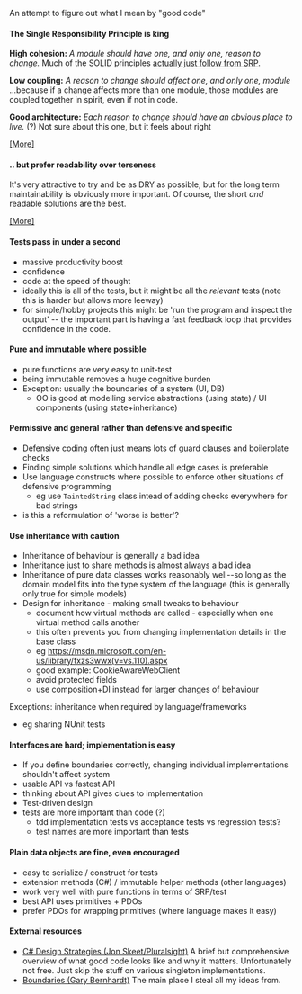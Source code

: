An attempt to figure out what I mean by "good code"

#### The Single Responsibility Principle is king

**High cohesion:** *A module should have one, and only one, reason to change.*
Much of the SOLID principles [actually just follow from SRP](solid-vs-srp.md).

**Low coupling:** *A reason to change should affect one, and only one, module*
...because if a change affects more than one module, those modules are coupled together in spirit, even if not in code.

**Good architecture:** *Each reason to change should have an obvious place to live.* (?) Not sure about this one, but it 
feels about right

[[More]](srp.md)

#### .. but prefer readability over terseness

It's very attractive to try and be as DRY as possible, but for the long term maintainability is obviously more important. 
Of course, the short *and* readable solutions are the best.

[[More]](readability.md)

#### Tests pass in under a second
- massive productivity boost
- confidence
- code at the speed of thought
- ideally this is all of the tests, but it might be all the *relevant* tests (note this is harder but allows more leeway)
- for simple/hobby projects this might be 'run the program and inspect the output' -- the important part is having a fast
feedback loop that provides confidence in the code.

#### Pure and immutable where possible
- pure functions are very easy to unit-test
- being immutable removes a huge cognitive burden
- Exception: usually the boundaries of a system (UI, DB)
  - OO is good at modelling service abstractions (using state) / UI components (using state+inheritance)

#### Permissive and general rather than defensive and specific
- Defensive coding often just means lots of guard clauses and boilerplate checks
- Finding simple solutions which handle all edge cases is preferable
- Use language constructs where possible to enforce other situations of defensive programming
  - eg use `TaintedString` class intead of adding checks everywhere for bad strings
- is this a reformulation of 'worse is better'?

#### Use inheritance with caution
- Inheritance of behaviour is generally a bad idea
- Inheritance just to share methods is almost always a bad idea
- Inheritance of pure data classes works reasonably well--so long as the domain model fits into the type
system of the language (this is generally only true for simple models)
- Design for inheritance - making small tweaks to behaviour
  - document how virtual methods are called - especially when one virtual method calls another
  - this often prevents you from changing implementation details in the base class
  - eg https://msdn.microsoft.com/en-us/library/fxzs3wwx(v=vs.110).aspx
  - good example: CookieAwareWebClient
  - avoid protected fields
  - use composition+DI instead for larger changes of behaviour

Exceptions: inheritance when required by language/frameworks
- eg sharing NUnit tests

#### Interfaces are hard; implementation is easy
- If you define boundaries correctly, changing individual implementations shouldn't affect system
- usable API vs fastest API
- thinking about API gives clues to implementation
- Test-driven design
- tests are more important than code (?)
  - tdd implementation tests vs acceptance tests vs regression tests?
  - test names are more important than tests

#### Plain data objects are fine, even encouraged
- easy to serialize / construct for tests
- extension methods (C#) / immutable helper methods (other languages)
- work very well with pure functions in terms of SRP/test
- best API uses primitives + PDOs
- prefer PDOs for wrapping primitives (where language makes it easy)

#### External resources
- [C# Design Strategies (Jon Skeet/Pluralsight)](http://www.pluralsight.com/courses/csharp-design-strategies) A brief but comprehensive overview of what good code looks like and why it matters. Unfortunately not free. Just skip the stuff on various singleton implementations.
- [Boundaries (Gary Bernhardt)](https://www.youtube.com/watch?v=yTkzNHF6rMs) The main place I steal all my ideas from.
